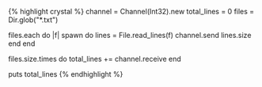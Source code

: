 {% highlight crystal %}
channel = Channel(Int32).new
total_lines = 0
files = Dir.glob("*.txt")

files.each do |f|
spawn do
lines = File.read_lines(f)
channel.send lines.size
end
end

files.size.times do
total_lines += channel.receive
end

puts total_lines
{% endhighlight %}

